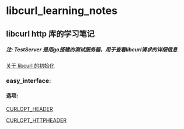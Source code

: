 # libcurl_learning_notes
## libcurl http 库的学习笔记

##### 注: TestServer 是用go搭建的测试服务器，用于查看libcurl请求的详细信息

[关于 libcurl 的初始化](https://github.com/JustDoIt0910/libcurl_learning_notes/blob/main/%E5%85%B3%E4%BA%8E%20libcurl%20%E7%9A%84%E5%88%9D%E5%A7%8B%E5%8C%96.md)

### easy_interface:
#### 选项:
[CURLOPT_HEADER](https://github.com/JustDoIt0910/libcurl_learning_notes/blob/main/easy_interface/options/CURLOPT_HEADER%20%E9%80%89%E9%A1%B9.md)

[CURLOPT_HTTPHEADER](https://github.com/JustDoIt0910/libcurl_learning_notes/blob/main/easy_interface/options/CURLOPT_HTTPHEADER%20%E9%80%89%E9%A1%B9.md)
         
